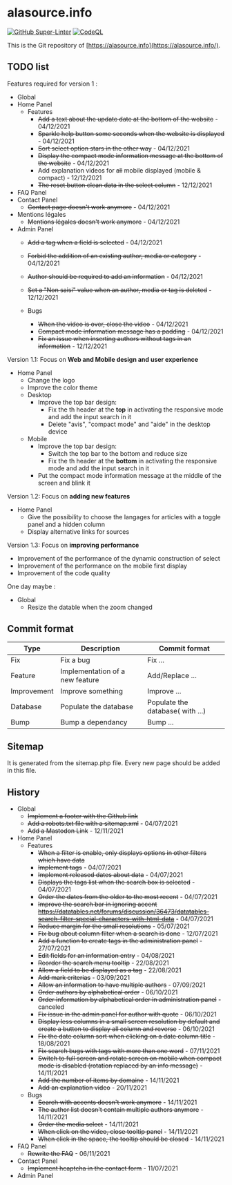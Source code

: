 
# alasource.info

[![GitHub Super-Linter](https://github.com/Anisote/alasource.info/workflows/Lint%20Code%20Base/badge.svg)](https://github.com/marketplace/actions/super-linter)
[![CodeQL](https://github.com/Anisote/alasource.info/actions/workflows/codeql-analysis.yml/badge.svg)](https://github.com/Anisote/alasource.info/actions/workflows/codeql-analysis.yml)

This is the Git repository of [https://alasource.info](https://alasource.info/).

## TODO list

Features required for version 1 :

- Global
- Home Panel
  - Features
    - ~~Add a text about the update date at the bottom of the website~~ - 04/12/2021
    - ~~Sparkle help button some seconds when the website is displayed~~ - 04/12/2021
    - ~~Sort select option stars in the other way~~ - 04/12/2021
    - ~~Display the compact mode information message at the bottom of the website~~ - 04/12/2021
    - Add explanation videos for ~~all~~ mobile displayed (mobile & compact) - 12/12/2021
    - ~~The reset button clean data in the select column~~ - 12/12/2021
- FAQ Panel
- Contact Panel
  - ~~Contact page doesn't work anymore~~ - 04/12/2021
- Mentions légales
  - ~~Mentions légales doesn't work anymore~~ - 04/12/2021
- Admin Panel
  - ~~Add a tag when a field is selected~~ - 04/12/2021
  - ~~Forbid the addition of an existing author, media or category~~ - 04/12/2021
  - ~~Author should be required to add an information~~ - 04/12/2021
  - ~~Set a "Non saisi" value when an author, media or tag is deleted~~ - 12/12/2021

  - Bugs
    - ~~When the video is over, close the video~~ - 04/12/2021
    - ~~Compact mode information message has a padding~~ - 04/12/2021
    - ~~Fix an issue when inserting authors without tags in an information~~ - 12/12/2021

Version 1.1: Focus on **Web and Mobile design and user experience**

- Home Panel
  - Change the logo
  - Improve the color theme
  - Desktop
    - Improve the top bar design:
      - Fix the th header at the **top** in activating the responsive mode and add the input search in it
      - Delete "avis", "compact mode" and "aide" in the desktop device
  - Mobile
    - Improve the top bar design:
      - Switch the top bar to the bottom and reduce size
      - Fix the th header at the **bottom** in activating the responsive mode and add the input search in it
    - Put the compact mode information message at the middle of the screen and blink it
  
Version 1.2: Focus on **adding new features**

- Home Panel
  - Give the possibility to choose the langages for articles with a toggle panel and a hidden column
  - Display alternative links for sources

Version 1.3: Focus on **improving performance**

- Improvement of the performance of the dynamic construction of select
- Improvement of the performance on the mobile first display
- Improvement of the code quality

One day maybe :

- Global
  - Resize the datable when the zoom changed

## Commit format

|Type|Description|Commit format|
|----|-----------|-------------|
|Fix|Fix a bug|Fix ...|
|Feature|Implementation of a new feature|Add/Replace ...|
|Improvement|Improve something|Improve ...|
|Database|Populate the database|Populate the database( with ...)|
|Bump|Bump a dependancy|Bump ...|

## Sitemap

It is generated from the sitemap.php file. Every new page should be added in this file.

## History

- Global
  - ~~Implement a footer with the Github link~~
  - ~~Add a robots.txt file with a sitemap.xml~~ - 04/07/2021
  - ~~Add a Mastodon Link~~ - 12/11/2021
- Home Panel
  - Features
    - ~~When a filter is enable, only displays options in other filters which have data~~
    - ~~Implement tags~~ - 04/07/2021
    - ~~Implement released dates about data~~ - 04/07/2021
    - ~~Displays the tags list when the search box is selected~~ - 04/07/2021
    - ~~Order the dates from the older to the most recent~~ - 04/07/2021
    - ~~Improve the search bar in ignoring accent https://datatables.net/forums/discussion/36473/datatables-search-filter-special-characters-with-html-data~~ - 04/07/2021
    - ~~Reduce margin for the small resolutions~~ - 05/07/2021
    - ~~Fix bug about column filter when a search is done~~ - 12/07/2021
    - ~~Add a function to create tags in the administration panel~~ - 27/07/2021
    - ~~Edit fields for an information entry~~ - 04/08/2021
    - ~~Reorder the search menu tooltip~~ - 22/08/2021
    - ~~Allow a field to be displayed as a tag~~ - 22/08/2021
    - ~~Add mark criterias~~ - 03/09/2021
    - ~~Allow an information to have multiple authors~~ - 07/09/2021
    - ~~Order authors by alphabetical order~~ - 06/10/2021
    - ~~Order information by alphabetical order in administration panel~~ - canceled
    - ~~Fix issue in the admin panel for author with quote~~ - 06/10/2021
    - ~~Display less columns in a small screen resolution by default and create a button to display all column and reverse~~ - 06/10/2021
    - ~~Fix the date column sort when clicking on a date column title~~ - 18/08/2021
    - ~~Fix search bugs with tags with more than one word~~ - 07/11/2021
    - ~~Switch to full screen and rotate screen on mobile when compact mode is disabled (rotation replaced by an info message)~~ - 14/11/2021
    - ~~Add the number of items by domaine~~ - 14/11/2021
    - ~~Add an explanation video~~ - 20/11/2021
  - Bugs
    - ~~Search with accents doesn't work anymore~~ - 14/11/2021
    - ~~The author list doesn't contain multiple authors anymore~~ - 14/11/2021
    - ~~Order the media select~~ - 14/11/2021
    - ~~When click on the video, close tooltip panel~~ - 14/11/2021
    - ~~When click in the space, the tooltip should be closed~~ - 14/11/2021
- FAQ Panel
  - ~~Rewrite the FAQ~~ - 06/11/2021
- Contact Panel
  - ~~Implement hcaptcha in the contact form~~ - 11/07/2021
- Admin Panel
